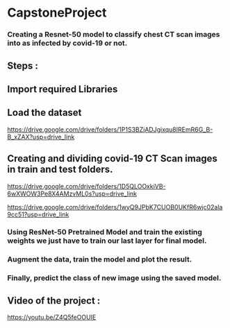 # CapstoneProject
### Creating a Resnet-50 model to classify chest CT scan images into as infected by covid-19 or not.
## Steps :
## Import required Libraries
## Load the dataset
https://drive.google.com/drive/folders/1P1S3BZjADJgixqu8IREmR6G_B-B_xZAX?usp=drive_link


## Creating and dividing covid-19 CT Scan images in train and test folders.
https://drive.google.com/drive/folders/1D5QLOOxkiVB-6wXWOW3Pe8X4AMzvML0s?usp=drive_link

https://drive.google.com/drive/folders/1wyQ9JPbK7CUOB0UKfR6wjc02ala9cc51?usp=drive_link


### Using ResNet-50 Pretrained Model and train the existing weights we just have to train our last layer for final model.
### Augment the data, train the model and plot the result.
### Finally, predict the class of new image using the saved model.

## Video of the project : 
https://youtu.be/Z4Q5feOOUIE
